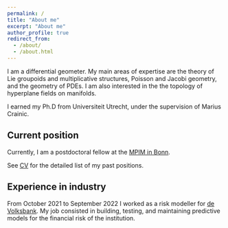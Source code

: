 ```yaml
---
permalink: /
title: "About me"
excerpt: "About me"
author_profile: true
redirect_from: 
  - /about/
  - /about.html
---
```


I am a differential geometer. My main areas of expertise are the theory of Lie groupoids and multiplicative structures, Poisson and Jacobi geometry, and the geometry of PDEs. I am also interested in the the topology of hyperplane fields on manifolds. 

I earned my Ph.D from Universiteit Utrecht, under the supervision of Marius Crainic.

Current position
----
Currently, I am a postdoctoral fellow at the [MPIM in Bonn](https://www.mpim-bonn.mpg.de/).

See [CV](/cv/) for the detailed list of my past positions.

Experience in industry
----
From October 2021 to September 2022 I worked as a risk modeller for [de Volksbank](https://www.devolksbank.nl/). My job consisted in building, testing, and maintaining predictive models for the financial risk of the institution. 

